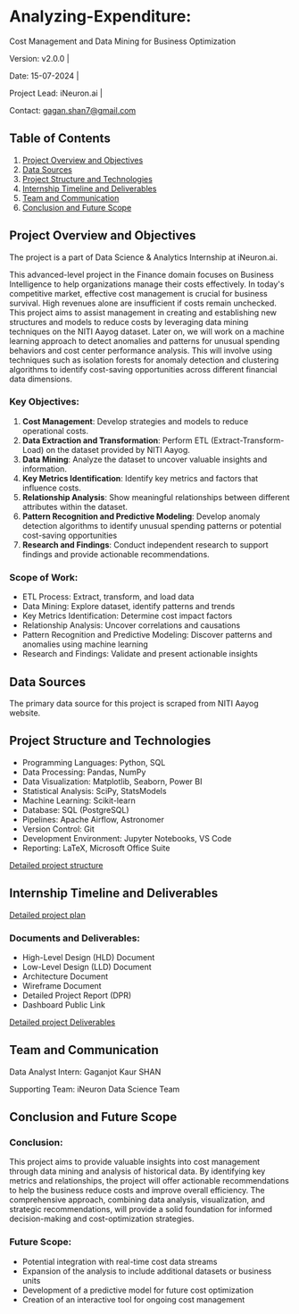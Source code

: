 # Analyzing-Expenditure: 

Cost Management and Data Mining for Business Optimization


Version: v2.0.0 | 

Date: 15-07-2024 | 

Project Lead: iNeuron.ai | 

Contact: gagan.shan7@gmail.com

## Table of Contents

1. [Project Overview and Objectives](#project-overview-and-objectives)
2. [Data Sources](#data-sources)
3. [Project Structure and Technologies](#project-structure-and-technologies)
4. [Internship Timeline and Deliverables](#internship-timeline-and-deliverables)
5. [Team and Communication](#team-and-communication)
6. [Conclusion and Future Scope](#conclusion-and-future-scope)

## Project Overview and Objectives

The project is a part of Data Science & Analytics Internship at iNeuron.ai.

This advanced-level project in the Finance domain focuses on Business Intelligence to help organizations manage their costs effectively.
In today's competitive market, effective cost management is crucial for business survival. High revenues alone are insufficient if costs remain unchecked.
This project aims to assist management in creating and establishing new structures and models to reduce costs by leveraging data mining techniques on the NITI Aayog dataset. Later on, we will work on a machine learning approach to detect anomalies and patterns for unusual spending behaviors and cost center performance analysis. This will involve using techniques such as isolation forests for anomaly detection and clustering algorithms to identify cost-saving opportunities across different financial data dimensions.

### Key Objectives:
1. **Cost Management**: Develop strategies and models to reduce operational costs.
2. **Data Extraction and Transformation**: Perform ETL (Extract-Transform-Load) on the dataset provided by NITI Aayog.
3. **Data Mining**: Analyze the dataset to uncover valuable insights and information.
4. **Key Metrics Identification**: Identify key metrics and factors that influence costs.
5. **Relationship Analysis**: Show meaningful relationships between different attributes within the dataset.
6. **Pattern Recognition and Predictive Modeling**: Develop anomaly detection algorithms to identify unusual spending patterns or potential cost-saving opportunities
7. **Research and Findings**: Conduct independent research to support findings and provide actionable recommendations.

### Scope of Work:
- ETL Process: Extract, transform, and load data
- Data Mining: Explore dataset, identify patterns and trends
- Key Metrics Identification: Determine cost impact factors
- Relationship Analysis: Uncover correlations and causations
- Pattern Recognition and Predictive Modeling: Discover patterns and anomalies using machine learning
- Research and Findings: Validate and present actionable insights

## Data Sources

The primary data source for this project is scraped from NITI Aayog website.


## Project Structure and Technologies

- Programming Languages: Python, SQL
- Data Processing: Pandas, NumPy
- Data Visualization: Matplotlib, Seaborn, Power BI
- Statistical Analysis: SciPy, StatsModels
- Machine Learning: Scikit-learn
- Database: SQL (PostgreSQL)
- Pipelines: Apache Airflow, Astronomer
- Version Control: Git
- Development Environment: Jupyter Notebooks, VS Code
- Reporting: LaTeX, Microsoft Office Suite

[Detailed project structure](Project-Structure.md)

## Internship Timeline and Deliverables

[Detailed project plan](Project-Timeline.md)

### Documents and Deliverables:
- High-Level Design (HLD) Document
- Low-Level Design (LLD) Document
- Architecture Document
- Wireframe Document
- Detailed Project Report (DPR)
- Dashboard Public Link

[Detailed project Deliverables](Documents-Deliverables)


## Team and Communication

Data Analyst Intern: Gaganjot Kaur SHAN

Supporting Team: iNeuron Data Science Team


## Conclusion and Future Scope

### Conclusion:
This project aims to provide valuable insights into cost management through data mining and analysis of historical data. By identifying key metrics and relationships, the project will offer actionable recommendations to help the business reduce costs and improve overall efficiency. The comprehensive approach, combining data analysis, visualization, and strategic recommendations, will provide a solid foundation for informed decision-making and cost-optimization strategies.

### Future Scope:
- Potential integration with real-time cost data streams
- Expansion of the analysis to include additional datasets or business units
- Development of a predictive model for future cost optimization
- Creation of an interactive tool for ongoing cost management
